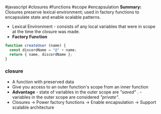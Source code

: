 #javascript #closures #functions #scope #encapsulation
**Summary:** Closures preserve lexical environment; used in factory functions to encapsulate state and enable scalable patterns.

-  Lexical Environment - consists of any local variables that were in scope at the time the closure was made.
  - **Factory Function** 
```javascript
function createUser (name) {
  const discordName = "@" + name;
  return { name, discordName };
}
```
### closure
- A function with preserved data
- Give you access to an outer function's scope from an inner function
- **Advantage** - state of variables in the outer scope are *"saved"* .
			- variables in the outer scope are considered *"private"*.
- Closures → Power factory functions → Enable encapsulation → Support scalable architecture